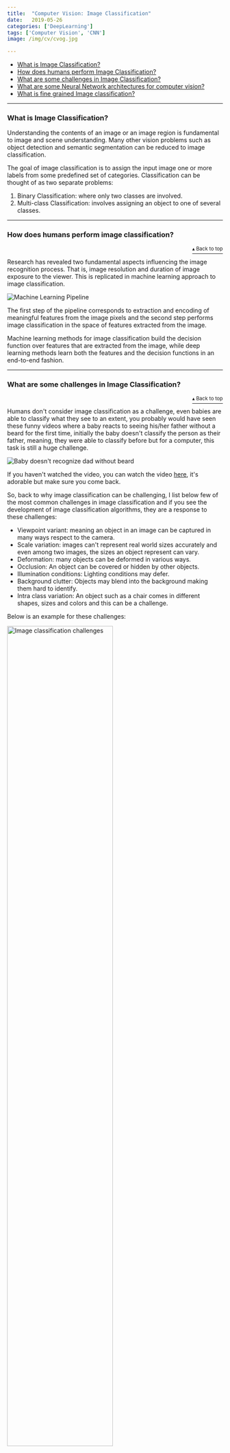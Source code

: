 ```yaml
---
title:  "Computer Vision: Image Classification"
date:   2019-05-26
categories: ['DeepLearning']
tags: ['Computer Vision', 'CNN']
image: /img/cv/cvog.jpg

---
```

<a name="contents"></a>
- [What is Image Classification?](https://www.adhiraiyan.org/deeplearning/computer-vision-image-classification#1)
- [How does humans perform Image Classification?](https://www.adhiraiyan.org/deeplearning/computer-vision-image-classification#2)
- [What are some challenges in Image Classification?](https://www.adhiraiyan.org/deeplearning/computer-vision-image-classification#3)
- [What are some Neural Network architectures for computer vision?](https://www.adhiraiyan.org/deeplearning/computer-vision-image-classification#4)
- [What is fine grained Image classification?](https://www.adhiraiyan.org/deeplearning/computer-vision-image-classification#5)
<!-- more -->

***
### <a name="1"></a> What is Image Classification?

Understanding the contents of an image or an image region is fundamental to image and scene understanding. Many other vision problems such as object detection and semantic segmentation can be reduced to image classification.

The goal of image classification is to assign the input image one or more labels from some predefined set of categories. Classification can be thought of as two separate problems:

1. Binary Classification: where only two classes are involved.
2. Multi-class Classification: involves assigning an object to one of several classes.

***
### <a name="2"></a> How does humans perform image classification?
<p align="right"><a href="#contents"><sup>▴ Back to top</sup></a></p>

Research has revealed two fundamental aspects influencing the image recognition process. That is, image resolution and duration of image exposure to the viewer. This is replicated in machine learning approach to image classification.

<img src="/img/cv/20190526/20190526a.PNG" alt="Machine Learning Pipeline" class="center-image">

The first step of the pipeline corresponds to extraction and encoding of meaningful features from the image pixels and the second step performs image classification in the space of features extracted from the image.

Machine learning methods for image classification build the decision function over features that are extracted from the image, while deep learning methods learn both the features and the decision functions in an end-to-end fashion.


***
### <a name="3"></a> What are some challenges in Image Classification?
<p align="right"><a href="#contents"><sup>▴ Back to top</sup></a></p>

Humans don't consider image classification as a challenge, even babies are able to classify what they see to an extent, you probably would have seen these funny videos where a baby reacts to seeing his/her father without a beard for the first time, initially the baby doesn't classify the person as their father, meaning, they were able to classify before but for a computer, this task is still a huge challenge.

<img src="/img/cv/20190526/20190526h.jpg" alt="Baby doesn't recognize dad without beard" class="center-image">

If you haven't watched the video, you can watch the video [here](https://www.newsflare.com/video/87786/health-education/baby-girl-doesnt-recognise-her-father-without-a-beard), it's adorable but make sure you come back.

So, back to why image classification can be challenging, I list below few of the most common challenges in image classification and if you see the development of image classification algorithms, they are a response to these challenges:

- Viewpoint variant: meaning an object in an image can be captured in many ways respect to the camera.
- Scale variation: images can't represent real world sizes accurately and even among two images, the sizes an object represent can vary.
- Deformation: many objects can be deformed in various ways.
- Occlusion: An object can be covered or hidden by other objects.
- Illumination conditions: Lighting conditions may defer.
- Background clutter: Objects may blend into the background making them hard to identify.
- Intra class variation: An object such as a chair comes in different shapes, sizes and colors and this can be a challenge.

Below is an example for these challenges:

<img width="70%" src="/img/cv/20190526/20190526i.jpeg" alt="Image classification challenges" class="center-image">


***
### <a name="4"></a> What are some neural network architectures for computer vision?
<p align="right"><a href="#contents"><sup>▴ Back to top</sup></a></p>

- LeNet (1998) : 32x32 gray scale input image, 5-layer convolutional feature extractor.

<img width="70%" src="/img/cv/20190526/20190526b.PNG" alt="LeNet architecture" class="center-image">

- AlexNet (2012) : 11x11, 5x5, 3x3 convolutions, max pooling, dropout, data augmentation, ReLU activations, SGD with momentum.

<img width="70%" src="/img/cv/20190526/20190526c.PNG" alt="AlexNet architecture" class="center-image">

- VGG (2014) : 138 million parameters, 18 layers. Used 3x3 layers for more non linearity and less parameters to learn.

<img width="70%" src="/img/cv/20190526/20190526d.PNG" alt="VGG architecture" class="center-image">

- Inception V3 (2015) : 25 million parameters, 22 layers. The idea of having inception blocks is connected to both the reduction of computational complexity and the efficient use of local image structure. The correlation statistics over the last layer is analyzed and clustered into groups of units with high correlations. In the layers close to the input, correlated units would concentrate in local regions. Thus we would end up with a lot of clusters concentrated in a single region, and then can be covered by a layer of one by one convolutions in the next layer.

<img width="80%" src="/img/cv/20190526/20190526e.png" alt="Inception architecture" class="center-image">

The idea of having one by one convolution is that such convolutions can capture interactions of local channels in one pixel of the feature map. They form sort of dimensionality reduction with added ReLU activation that is necessary to remove redundant feature maps from the previous layer.

- ResNet: Deeper models achieve better results in recognition because it allows the network to learn features at various levels of abstraction. But deeper models suffer from vanishing gradients problem and their training error starts increasing due to this resulting in a saturation of accuracy.

ResNet solves this by using something called a skip connection:

<img width="80%" src="/img/cv/20190526/20190526f.PNG" alt="Skip Connection architecture" class="center-image">


***
### <a name="5"></a> What is fine grained Image classification?
<p align="right"><a href="#contents"><sup>▴ Back to top</sup></a></p>

Fine grained image classification/recognition classify visually very similar objects. They aim to distinguish objects from different subordinate level categories within a general category. They have high intra-class and low inter-class variance.

Part localization can be used for fine grained image recognition.  What part localization does is it explicitly isolate differences associated with object parts and then classify features extracted from aligned parts.

<img width="50%" src="/img/cv/20190526/20190526g.PNG" alt="Fine grained localization" class="center-image">

Dividing the fine-grained dataset into multiple visually similar subsets or directly using multiple neural networks to improve the performance of classification is another widely used method in many deep learning based fine-grained image classification systems.


***
### ️⭐️ Next Post: Computer Vision: Image Retrieval

Read about [Computer Vision: Image Retrieval](https://www.adhiraiyan.org/deeplearning/computer-vision-image-retrieval)

If you need more explanations, have any doubts or questions, you can comment below or reach out to me personally via [Facebook](https://www.facebook.com/adhiraiyan) or [LinkedIn](https://www.linkedin.com/in/mukesh-mithrakumar/), I would love to hear from you 🙂.

🔔 [Subscribe](https://www.adhiraiyan.org/subscribe.html) 🔔 so you don't miss any of my future posts!
